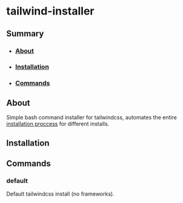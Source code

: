 # tailwind-installer

## Summary
* ### [About](#about-1)
* ### [Installation](#installation-1)
* ### [Commands](#commands-1)

## About
Simple bash command installer for tailwindcss, automates the entire [installation proccess](https://tailwindcss.com/docs/installation) for different installs.

## Installation

## Commands

### default

Default tailwindcss install (no frameworks).
